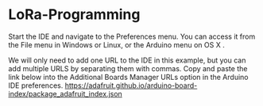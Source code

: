 # LoRa-Programming

Start the IDE and navigate to the Preferences menu. You can access it from the File menu
in Windows or Linux, or the Arduino menu on OS X .

We will only need to add one URL to the IDE in this example, but you can add multiple URLS by separating
them with commas. Copy and paste the link below into the Additional Boards Manager URLs option in the
Arduino IDE preferences.
https://adafruit.github.io/arduino-board-index/package_adafruit_index.json
